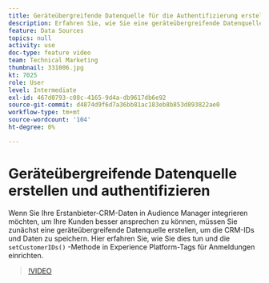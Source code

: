 ```yaml
---
title: Geräteübergreifende Datenquelle für die Authentifizierung erstellen
description: Erfahren Sie, wie Sie eine geräteübergreifende Datenquelle für die Authentifizierung erstellen. Erfahren Sie, wie Sie Ihre Erstanbieter-CRM-Daten in Audience Manager integrieren können, um Ihre Kunden gezielter anzusprechen, und richten Sie die Methode setCustomerIDs() in Platform-Tags für Anmeldungen ein.
feature: Data Sources
topics: null
activity: use
doc-type: feature video
team: Technical Marketing
thumbnail: 331006.jpg
kt: 7025
role: User
level: Intermediate
exl-id: 467d0793-c08c-4165-9d4a-db9617db6e92
source-git-commit: d4874d9f6d7a36bb81ac183eb8b853d893822ae0
workflow-type: tm+mt
source-wordcount: '104'
ht-degree: 0%

---
```


# Geräteübergreifende Datenquelle erstellen und authentifizieren

Wenn Sie Ihre Erstanbieter-CRM-Daten in Audience Manager integrieren möchten, um Ihre Kunden besser ansprechen zu können, müssen Sie zunächst eine geräteübergreifende Datenquelle erstellen, um die CRM-IDs und Daten zu speichern. Hier erfahren Sie, wie Sie dies tun und die `setCustomerIDs()` -Methode in Experience Platform-Tags für Anmeldungen einrichten.

>[!VIDEO](https://video.tv.adobe.com/v/331006/?quality=12&learn=on)
